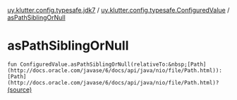 [uy.klutter.config.typesafe.jdk7](../index.md) / [uy.klutter.config.typesafe.ConfiguredValue](index.md) / [asPathSiblingOrNull](.)


# asPathSiblingOrNull
`fun ConfiguredValue.asPathSiblingOrNull(relativeTo:&nbsp;[Path](http://docs.oracle.com/javase/6/docs/api/java/nio/file/Path.html)): [Path](http://docs.oracle.com/javase/6/docs/api/java/nio/file/Path.html)?` [(source)](https://github.com/kohesive/klutter/blob/master/config-typesafe-jdk7/src/main/kotlin/uy/klutter/config/typesafe/jdk7/TypesafeConfig_Jdk7_Ext.kt#L14)



